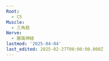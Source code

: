 ```yaml
---
Root:
  - C5
Muscle:
  - 三角筋
Nerve:
  - 腋窩神経
lastmod: '2025-04-04'
last_edited: 2025-02-27T00:00:00.000Z
---
```



